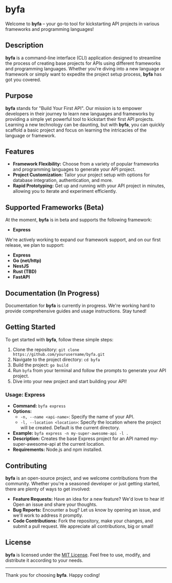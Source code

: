 # byfa

Welcome to **byfa** – your go-to tool for kickstarting API projects in various frameworks and programming languages!

## Description

**byfa** is a command-line interface (CLI) application designed to streamline the process of creating base projects for APIs using different frameworks and programming languages. Whether you're diving into a new language or framework or simply want to expedite the project setup process, **byfa** has got you covered.

## Purpose

**byfa** stands for "Build Your First API". Our mission is to empower developers in their journey to learn new languages and frameworks by providing a simple yet powerful tool to kickstart their first API projects. Learning a new technology can be daunting, but with **byfa**, you can quickly scaffold a basic project and focus on learning the intricacies of the language or framework.

## Features

- **Framework Flexibility:** Choose from a variety of popular frameworks and programming languages to generate your API project.
- **Project Customization:** Tailor your project setup with options for database integration, authentication, and more.
- **Rapid Prototyping:** Get up and running with your API project in minutes, allowing you to iterate and experiment efficiently.

## Supported Frameworks (Beta)

At the moment, **byfa** is in beta and supports the following framework:

- **Express**

We're actively working to expand our framework support, and on our first release, we plan to support:

- **Express**
- **Go (net/http)**
- **NestJS**
- **Rust (TBD)**
- **FastAPI**

## Documentation (In Progress)

Documentation for **byfa** is currently in progress. We're working hard to provide comprehensive guides and usage instructions. Stay tuned!

## Getting Started

To get started with **byfa**, follow these simple steps:

1. Clone the repository: `git clone https://github.com/yourusername/byfa.git`
2. Navigate to the project directory: `cd byfa`
3. Build the project: `go build`
4. Run `byfa` from your terminal and follow the prompts to generate your API project.
5. Dive into your new project and start building your API!

### Usage: Express

- **Command:** `byfa express`
- **Options:**
  - `-n, --name <api-name>`: Specify the name of your API.
  - `-l, --location <location>`: Specify the location where the project will be created. Default is the current directory.
- **Example:** `byfa express -n my-super-awesome-api -l .`
- **Description:** Creates the base Express project for an API named my-super-awesome-api at the current location.
- **Requirements:** Node.js and npm installed.

## Contributing

**byfa** is an open-source project, and we welcome contributions from the community. Whether you're a seasoned developer or just getting started, there are plenty of ways to get involved:

- **Feature Requests:** Have an idea for a new feature? We'd love to hear it! Open an issue and share your thoughts.
- **Bug Reports:** Encounter a bug? Let us know by opening an issue, and we'll work to address it promptly.
- **Code Contributions:** Fork the repository, make your changes, and submit a pull request. We appreciate all contributions, big or small!

## License

**byfa** is licensed under the [MIT License](https://github.com/charlinchui/byfa/blob/main/LICENSE). Feel free to use, modify, and distribute it according to your needs.

---

Thank you for choosing **byfa**. Happy coding!
